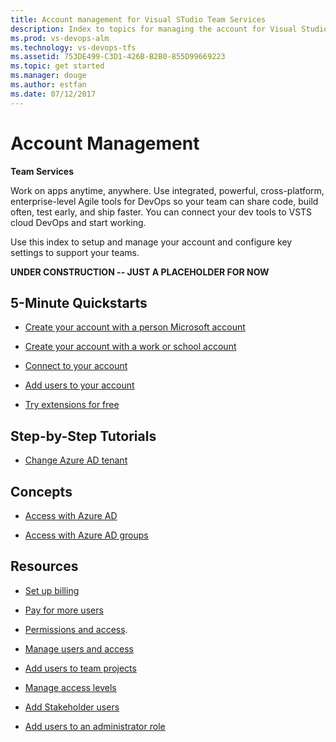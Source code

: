 ```yaml
---
title: Account management for Visual STudio Team Services  
description: Index to topics for managing the account for Visual Studio Team Services (VSTS)
ms.prod: vs-devops-alm
ms.technology: vs-devops-tfs
ms.assetid: 753DE499-C3D1-426B-B2B0-855D99669223
ms.topic: get started
ms.manager: douge
ms.author: estfan
ms.date: 07/12/2017
---
```


# Account Management 

**Team Services**

Work on apps anytime, anywhere. Use integrated, powerful, cross-platform, enterprise-level Agile tools for DevOps 
so your team can share code, build often, test early, and ship faster.  You can connect your dev tools to VSTS cloud 
DevOps and start working. 

Use this index to setup and manage your account and configure key settings to support your teams. 


  

**UNDER CONSTRUCTION -- JUST A PLACEHOLDER FOR NOW**



## 5-Minute Quickstarts  

* [Create your account with a person Microsoft account](team-services/sign-up-for-visual-studio-team-services.md)

* [Create your account with a work or school account](team-services/sign-up-for-visual-studio-team-services.md)

* [Connect to your account](team-services/connect-to-visual-studio-team-services.md)

* [Add users to your account](team-services/add-account-users-from-user-hub.md)

* [Try extensions for free](../billing/try-additional-features-vs.md)


## Step-by-Step Tutorials

* [Change Azure AD tenant](team-services/change-azure-active-directory-team-services-account.md)


## Concepts 

* [Access with Azure AD](team-services/manage-organization-access-for-your-account-vs.md)

* [Access with Azure AD groups](team-services/manage-azure-active-directory-groups-visual-studio-team-services.md)
 
 
## Resources 

* [Set up billing](../billing/set-up-billing-for-your-account-vs.md)

* [Pay for more users](team-services/buy-basic-access-add-team-services-users.md)

* [Permissions and access](permissions-access.md). 

* [Manage users and access](team-services/add-account-users-assign-access-levels-team-services.md)

* [Add users to team projects](team-services/add-team-members-vs.md)

* [Manage access levels](../work/connect/change-access-levels.md)

* [Add Stakeholder users](../work/connect/change-access-levels.md)

* [Add users to an administrator role](add-administrator-tfs.md)

